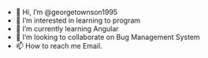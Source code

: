 - 👋 Hi, I’m @georgetownson1995
- 👀 I’m interested in learning to program
- 🌱 I’m currently learning Angular
- 💞️ I’m looking to collaborate on Bug Management System
- 📫 How to reach me Email.

<!---
georgetownson1995/georgetownson1995 is a ✨ special ✨ repository because its `README.md` (this file) appears on your GitHub profile.
You can click the Preview link to take a look at your changes.
--->
